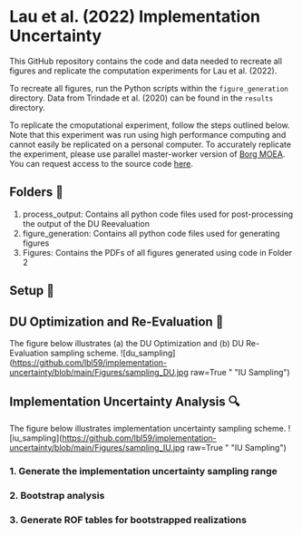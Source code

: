 # Lau et al. (2022) Implementation Uncertainty
This GitHub repository contains the code and data needed to recreate all figures and replicate the computation experiments for Lau et al. (2022). 

To recreate all figures, run the Python scripts within the `figure_generation` directory. Data from Trindade et al. (2020) can be found in the `results` directory. 

To replicate the cmoputational experiment, follow the steps outlined below. Note that this experiment was run using high performance computing and cannot easily be replicated on a personal computer. To accurately replicate the experiment, please use parallel master-worker version of [Borg MOEA](http://borgmoea.org). You can request access to the source code [here](http://borgmoea.org/#contact).

## Folders :file_folder:
1. process_output: Contains all python code files used for post-processing the output of the DU Reevaluation
2. figure_generation: Contains all python code files used for generating figures
3. Figures: Contains the PDFs of all figures generated using code in Folder 2

## Setup :hammer:


## DU Optimization and Re-Evaluation :dart:
The figure below illustrates (a) the DU Optimization and (b) DU Re-Evaluation sampling scheme.
![du_sampling](https://github.com/lbl59/implementation-uncertainty/blob/main/Figures/sampling_DU.jpg raw=True " "IU Sampling")

## Implementation Uncertainty Analysis :mag:
The figure below illustrates implementation uncertainty sampling scheme.
![iu_sampling](https://github.com/lbl59/implementation-uncertainty/blob/main/Figures/sampling_IU.jpg raw=True " "IU Sampling")
### 1. Generate the implementation uncertainty sampling range
### 2. Bootstrap analysis
### 3. Generate ROF tables for bootstrapped realizations
